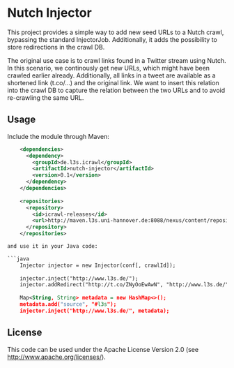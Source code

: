 Nutch Injector
==============

This project provides a simple way to add new seed URLs to a Nutch crawl, 
bypassing the standard InjectorJob. Additionally, it adds the possibility to
store redirections in the crawl DB.

The original use case is to crawl links found in a Twitter stream using Nutch.
In this scenario, we continously get new URLs, which might have been crawled
earlier already. Additionally, all links in a tweet are available as a 
shortened link (t.co/...) and the original link. We want to insert this 
relation into the crawl DB to capture the relation between the two URLs and
to avoid re-crawling the same URL.


Usage
-----

Include the module through Maven:

```xml
	<dependencies>
	  <dependency>
	    <groupId>de.l3s.icrawl</groupId>
	    <artifactId>nutch-injector</artifactId>
	    <version>0.1</version>
	  </dependency>
	</dependencies>
	
	<repositories>
	  <repository>
	    <id>icrawl-releases</id>
	    <url>http://maven.l3s.uni-hannover.de:8088/nexus/content/repositories/icrawl_release/</url>
	  </repository>
	</repositories>

and use it in your Java code:

```java
	Injector injector = new Injector(conf[, crawlId]);
	
	injector.inject("http://www.l3s.de/");
	injector.addRedirect("http://t.co/ZNyOoEwAwN", "http://www.l3s.de/");
	
	Map<String, String> metadata = new HashMap<>();
	metadata.add("source", "#l3s");
	injector.inject("http://www.l3s.de/", metadata);
```

License
-------

This code can be used under the Apache License Version 2.0 (see 
http://www.apache.org/licenses/).
